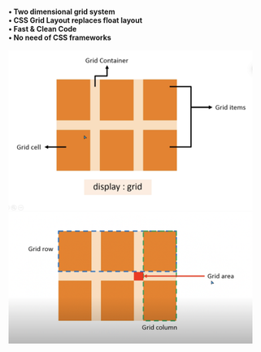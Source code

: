 
<br>
<b> • Two dimensional grid system<br>
        • CSS Grid Layout replaces float layout<br>
        • Fast & Clean Code<br>
        • No need of CSS frameworks<br>
    </b>
<br>

<img src="image/display.png" width="480px">

<img src="image/grid.png" width="480px">
